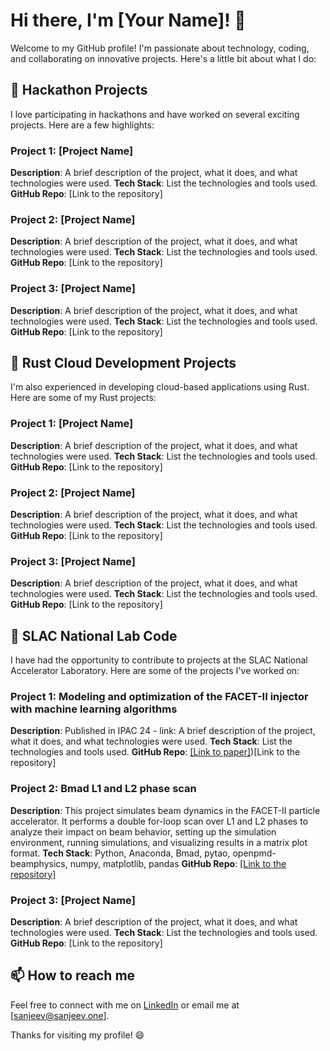 # Hi there, I'm [Your Name]! 👋

Welcome to my GitHub profile! I'm passionate about technology, coding, and collaborating on innovative projects. Here's a little bit about what I do:

## 🚀 Hackathon Projects

I love participating in hackathons and have worked on several exciting projects. Here are a few highlights:

### Project 1: [Project Name]
**Description**: A brief description of the project, what it does, and what technologies were used.
**Tech Stack**: List the technologies and tools used.
**GitHub Repo**: [Link to the repository]

### Project 2: [Project Name]
**Description**: A brief description of the project, what it does, and what technologies were used.
**Tech Stack**: List the technologies and tools used.
**GitHub Repo**: [Link to the repository]

### Project 3: [Project Name]
**Description**: A brief description of the project, what it does, and what technologies were used.
**Tech Stack**: List the technologies and tools used.
**GitHub Repo**: [Link to the repository]

## 🦀 Rust Cloud Development Projects

I'm also experienced in developing cloud-based applications using Rust. Here are some of my Rust projects:

### Project 1: [Project Name]
**Description**: A brief description of the project, what it does, and what technologies were used.
**Tech Stack**: List the technologies and tools used.
**GitHub Repo**: [Link to the repository]

### Project 2: [Project Name]
**Description**: A brief description of the project, what it does, and what technologies were used.
**Tech Stack**: List the technologies and tools used.
**GitHub Repo**: [Link to the repository]

### Project 3: [Project Name]
**Description**: A brief description of the project, what it does, and what technologies were used.
**Tech Stack**: List the technologies and tools used.
**GitHub Repo**: [Link to the repository]

## 🧪 SLAC National Lab Code

I have had the opportunity to contribute to projects at the SLAC National Accelerator Laboratory. Here are some of the projects I've worked on:

### Project 1: Modeling and optimization of the FACET-II injector with machine learning algorithms
**Description**: Published in IPAC 24 - link: A brief description of the project, what it does, and what technologies were used.
**Tech Stack**: List the technologies and tools used.
**GitHub Repo**:  [[Link to paper]](https://www.researchgate.net/publication/380665428_IPAC'24_-_Modeling_and_optimization_of_the_FACET-II_injector_with_machine_learning_algorithms))[Link to the repository]

### Project 2: Bmad L1 and L2 phase scan
**Description**: This project simulates beam dynamics in the FACET-II particle accelerator. It performs a double for-loop scan over L1 and L2 phases to analyze their impact on beam behavior, setting up the simulation environment, running simulations, and visualizing results in a matrix plot format.
**Tech Stack**: Python, Anaconda, Bmad, pytao, openpmd-beamphysics, numpy, matplotlib, pandas
**GitHub Repo**: [[Link to the repository]](https://github.com/sanjeev-one/bmad)

### Project 3: [Project Name]
**Description**: A brief description of the project, what it does, and what technologies were used.
**Tech Stack**: List the technologies and tools used.
**GitHub Repo**: [Link to the repository]

## 📫 How to reach me

Feel free to connect with me on [LinkedIn](https://www.linkedin.com/in/sanjeev-one) or email me at [sanjeev@sanjeev.one].

Thanks for visiting my profile! 😄
